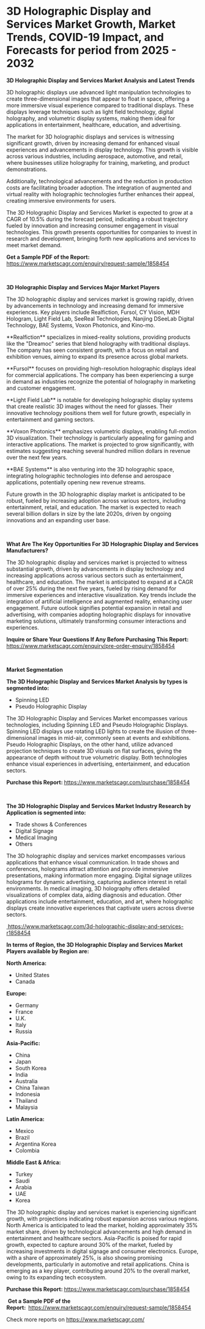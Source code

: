 <p><h1>3D Holographic Display and Services Market Growth, Market Trends, COVID-19 Impact, and Forecasts for period from 2025 - 2032</h1></p><p><strong>3D Holographic Display and Services Market Analysis and Latest Trends</strong></p>
<p><p>3D holographic displays use advanced light manipulation technologies to create three-dimensional images that appear to float in space, offering a more immersive visual experience compared to traditional displays. These displays leverage techniques such as light field technology, digital holography, and volumetric display systems, making them ideal for applications in entertainment, healthcare, education, and advertising.</p><p>The market for 3D holographic displays and services is witnessing significant growth, driven by increasing demand for enhanced visual experiences and advancements in display technology. This growth is visible across various industries, including aerospace, automotive, and retail, where businesses utilize holography for training, marketing, and product demonstrations. </p><p>Additionally, technological advancements and the reduction in production costs are facilitating broader adoption. The integration of augmented and virtual reality with holographic technologies further enhances their appeal, creating immersive environments for users. </p><p>The 3D Holographic Display and Services Market is expected to grow at a CAGR of 10.5% during the forecast period, indicating a robust trajectory fueled by innovation and increasing consumer engagement in visual technologies. This growth presents opportunities for companies to invest in research and development, bringing forth new applications and services to meet market demand.</p></p>
<p><strong>Get a Sample PDF of the Report:&nbsp;</strong> <a href="https://www.marketscagr.com/enquiry/request-sample/1858454?utm_campaign=2008&utm_medium=2&utm_source=Github&utm_content=ia&utm_term=13022025&utm_id=3d-holographic-display-and-services">https://www.marketscagr.com/enquiry/request-sample/1858454</a></p>
<p>&nbsp;</p>
<p><strong>3D Holographic Display and Services Major Market Players</strong></p>
<p><p>The 3D holographic display and services market is growing rapidly, driven by advancements in technology and increasing demand for immersive experiences. Key players include Realfiction, Fursol, CY Vision, MDH Hologram, Light Field Lab, SeeReal Technologies, Nanjing DSeeLab Digital Technology, BAE Systems, Voxon Photonics, and Kino-mo.</p><p>**Realfiction** specializes in mixed-reality solutions, providing products like the "Dreamoc" series that blend holography with traditional displays. The company has seen consistent growth, with a focus on retail and exhibition venues, aiming to expand its presence across global markets.</p><p>**Fursol** focuses on providing high-resolution holographic displays ideal for commercial applications. The company has been experiencing a surge in demand as industries recognize the potential of holography in marketing and customer engagement.</p><p>**Light Field Lab** is notable for developing holographic display systems that create realistic 3D images without the need for glasses. Their innovative technology positions them well for future growth, especially in entertainment and gaming sectors.</p><p>**Voxon Photonics** emphasizes volumetric displays, enabling full-motion 3D visualization. Their technology is particularly appealing for gaming and interactive applications. The market is projected to grow significantly, with estimates suggesting reaching several hundred million dollars in revenue over the next few years.</p><p>**BAE Systems** is also venturing into the 3D holographic space, integrating holographic technologies into defense and aerospace applications, potentially opening new revenue streams.</p><p>Future growth in the 3D holographic display market is anticipated to be robust, fueled by increasing adoption across various sectors, including entertainment, retail, and education. The market is expected to reach several billion dollars in size by the late 2020s, driven by ongoing innovations and an expanding user base.</p></p>
<p>&nbsp;</p>
<p><strong>What Are The Key Opportunities For 3D Holographic Display and Services Manufacturers?</strong></p>
<p><p>The 3D holographic display and services market is projected to witness substantial growth, driven by advancements in display technology and increasing applications across various sectors such as entertainment, healthcare, and education. The market is anticipated to expand at a CAGR of over 25% during the next five years, fueled by rising demand for immersive experiences and interactive visualization. Key trends include the integration of artificial intelligence and augmented reality, enhancing user engagement. Future outlook signifies potential expansion in retail and advertising, with companies adopting holographic displays for innovative marketing solutions, ultimately transforming consumer interactions and experiences.</p></p>
<p><strong>Inquire or Share Your Questions If Any Before Purchasing This Report:</strong> <a href="https://www.marketscagr.com/enquiry/pre-order-enquiry/1858454?utm_campaign=2008&utm_medium=2&utm_source=Github&utm_content=ia&utm_term=13022025&utm_id=3d-holographic-display-and-services">https://www.marketscagr.com/enquiry/pre-order-enquiry/1858454</a></p>
<p>&nbsp;</p>
<p><strong>Market Segmentation</strong></p>
<p><strong>The 3D Holographic Display and Services Market Analysis by types is segmented into:</strong></p>
<p><ul><li>Spinning LED</li><li>Pseudo Holographic Display</li></ul></p>
<p><p>The 3D Holographic Display and Services Market encompasses various technologies, including Spinning LED and Pseudo Holographic Displays. Spinning LED displays use rotating LED lights to create the illusion of three-dimensional images in mid-air, commonly seen at events and exhibitions. Pseudo Holographic Displays, on the other hand, utilize advanced projection techniques to create 3D visuals on flat surfaces, giving the appearance of depth without true volumetric display. Both technologies enhance visual experiences in advertising, entertainment, and education sectors.</p></p>
<p><strong>Purchase this Report:&nbsp;</strong><a href="https://www.marketscagr.com/purchase/1858454?utm_campaign=2008&utm_medium=2&utm_source=Github&utm_content=ia&utm_term=13022025&utm_id=3d-holographic-display-and-services">https://www.marketscagr.com/purchase/1858454</a></p>
<p>&nbsp;</p>
<p><strong>The 3D Holographic Display and Services Market Industry Research by Application is segmented into:</strong></p>
<p><ul><li>Trade shows & Conferences</li><li>Digital Signage</li><li>Medical Imaging</li><li>Others</li></ul></p>
<p><p>The 3D holographic display and services market encompasses various applications that enhance visual communication. In trade shows and conferences, holograms attract attention and provide immersive presentations, making information more engaging. Digital signage utilizes holograms for dynamic advertising, capturing audience interest in retail environments. In medical imaging, 3D holography offers detailed visualizations of complex data, aiding diagnosis and education. Other applications include entertainment, education, and art, where holographic displays create innovative experiences that captivate users across diverse sectors.</p></p>
<p><a href="https://www.marketscagr.com/3d-holographic-display-and-services-r1858454?utm_campaign=2008&utm_medium=2&utm_source=Github&utm_content=ia&utm_term=13022025&utm_id=3d-holographic-display-and-services">&nbsp;https://www.marketscagr.com/3d-holographic-display-and-services-r1858454</a></p>
<p><strong>In terms of Region, the 3D Holographic Display and Services Market Players available by Region are:</strong></p>
<p>
    <p> <strong> North America: </strong>
        <ul>
            <li>United States</li>
            <li>Canada</li>
        </ul>
        </p> 
    <p> <strong> Europe: </strong>
        <ul>
            <li>Germany</li>
            <li>France</li>
            <li>U.K.</li>
            <li>Italy</li>
            <li>Russia</li>
        </ul>
        </p> 
    <p> <strong> Asia-Pacific: </strong>
        <ul>
            <li>China</li>
            <li>Japan</li>
            <li>South Korea</li>
            <li>India</li>
            <li>Australia</li>
            <li>China Taiwan</li>
            <li>Indonesia</li>
            <li>Thailand</li>
            <li>Malaysia</li>
        </ul>
        </p> 
    <p> <strong> Latin America: </strong>
        <ul>
            <li>Mexico</li>
            <li>Brazil</li>
            <li>Argentina Korea</li>
            <li>Colombia</li>
        </ul>
        </p> 
    <p> <strong> Middle East & Africa: </strong>
        <ul>
            <li>Turkey</li>
            <li>Saudi</li>
            <li>Arabia</li>
            <li>UAE</li>
            <li>Korea</li>
        </ul>
    </p>
    </p>
<p><p>The 3D holographic display and services market is experiencing significant growth, with projections indicating robust expansion across various regions. North America is anticipated to lead the market, holding approximately 35% market share, driven by technological advancements and high demand in entertainment and healthcare sectors. Asia-Pacific is poised for rapid growth, expected to capture around 30% of the market, fueled by increasing investments in digital signage and consumer electronics. Europe, with a share of approximately 25%, is also showing promising developments, particularly in automotive and retail applications. China is emerging as a key player, contributing around 20% to the overall market, owing to its expanding tech ecosystem.</p></p>
<p><strong>Purchase this Report: </strong><a href="https://www.marketscagr.com/purchase/1858454?utm_campaign=2008&utm_medium=2&utm_source=Github&utm_content=ia&utm_term=13022025&utm_id=3d-holographic-display-and-services">https://www.marketscagr.com/purchase/1858454</a></p>
<p>&nbsp;<strong>Get a Sample PDF of the Report:&nbsp;&nbsp;</strong><a href="https://www.marketscagr.com/enquiry/request-sample/1858454?utm_campaign=2008&utm_medium=2&utm_source=Github&utm_content=ia&utm_term=13022025&utm_id=3d-holographic-display-and-services">https://www.marketscagr.com/enquiry/request-sample/1858454</a></p>
<p><strong></strong></p>
<p>Check more reports on <a href="https://www.marketscagr.com/?utm_campaign=2008&utm_medium=2&utm_source=Github&utm_content=ia&utm_term=13022025&utm_id=3d-holographic-display-and-services">https://www.marketscagr.com/</a></p>